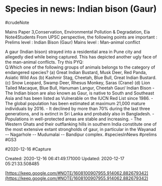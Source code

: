 # Species in news: Indian bison (Gaur)
#crudeNote

Mains Paper 3,Conservation, Environmental Pollution & Degradation, Eia 
Note4Students
From UPSC perspective, the following points are important : 
Prelims level : Indian Bison (Gaur)
Mains level : Man-animal conflict


A gaur (Indian bison) strayed into a residential area in Pune city and allegedly died while being captured. This has depicted another ugly face of the man-animal conflicts.
Try this PYQ:                       
Q.Which one of the following groups of animals belongs to the category of endangered species?
(a) Great Indian Bustard, Musk Deer, Red Panda, Asiatic Wild Ass
(b) Kashmir Stag, Cheetah, Blue Bull, Great Indian Bustard.
(c) Snow Leopard, Swamp Deer, Rhesus Monkey, Saras (Crane)
(d) Lion Tailed Macaque, Blue Bull, Hanuman Langur, Cheetah
Gaur/ Indian Bison
	-	The Indian bison are also known as Gaur, is native to South and Southeast Asia and has been listed as Vulnerable on the IUCN Red List since 1986.
	-	The global population has been estimated at maximum 21,000 mature individuals by 2016.
	-	It declined by more than 70% during the last three generations, and is extinct in Sri Lanka and probably also in Bangladesh.
	-	Populations in well-protected areas are stable and increasing.
	-	The Western Ghats and their outflanking hills in southern India constitute one of the most extensive extant strongholds of gaur, in particular in the Wayanad -- Nagarhole -- Mudumalai -- Bandipur complex.
#speciesInNews #prelims #GS3

 #2020-12-16 #Capture

Created: 2020-12-16 06:41:49.171000      Updated: 2020-12-17 05:21:33.508485

[https://keep.google.com/#NOTE/1608100907955.914062.882679342](https://keep.google.com/#NOTE/1608100907955.914062.882679342)

